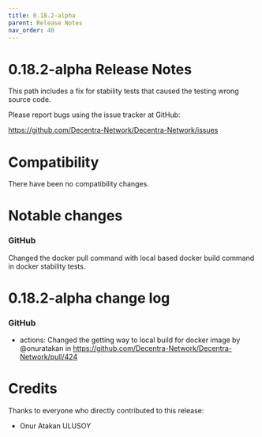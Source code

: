 ```yaml
---
title: 0.18.2-alpha
parent: Release Notes
nav_order: 40
---
```


# 0.18.2-alpha Release Notes

This path includes a fix for stability tests that caused the testing wrong source code.

Please report bugs using the issue tracker at GitHub:

<https://github.com/Decentra-Network/Decentra-Network/issues>

# Compatibility

There have been no compatibility changes.

# Notable changes

### GitHub

Changed the docker pull command with local based docker build command in docker stability tests.

# 0.18.2-alpha change log

### GitHub

- actions: Changed the getting way to local build for docker image by @onuratakan in https://github.com/Decentra-Network/Decentra-Network/pull/424

# Credits

Thanks to everyone who directly contributed to this release:

- Onur Atakan ULUSOY
